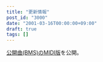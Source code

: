 ```yaml
---
title: "更新情報"
post_id: "3000"
date: "2001-03-16T00:00:00+09:00"
draft: true
tags: []
---
```



[公開曲(BMS)のMIDI版](/tag/MIDI)を公開。
